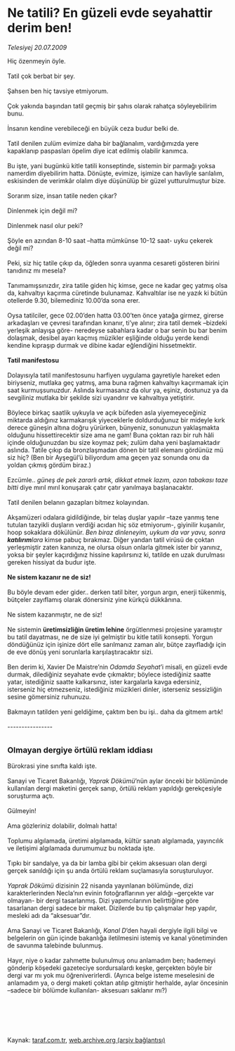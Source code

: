 # Ne tatili? En güzeli evde seyahattir derim ben!

*Telesiyej 20.07.2009*

<div class="taraf_structure_2col_1zq">
<div class="margen_n">



 <p>Hiç özenmeyin öyle. <br/><br/>Tatil çok berbat bir şey. <br/><br/>Şahsen ben hiç tavsiye etmiyorum. <br/><br/>Çok yakında başından tatil geçmiş bir şahıs olarak rahatça söyleyebilirim bunu. <br/><br/>İnsanın kendine verebileceği en büyük ceza budur belki de. <br/><br/>Tatil denilen zulüm evimize daha bir bağlanalım, vardığımızda yere kapaklanıp paspasları öpelim diye icat edilmiş olabilir kanımca. <br/><br/>Bu işte, yani bugünkü kitle tatili konseptinde, sistemin bir parmağı yoksa namerdim diyebilirim hatta. Dönüşte, evimize, işimize can havliyle sarılalım, eskisinden de verimkâr olalım diye düşünülüp bir güzel yutturulmuştur bize. <br/><br/>Sorarım size, insan tatile neden çıkar? <br/><br/>Dinlenmek için değil mi? <br/><br/>Dinlenmek nasıl olur peki? <br/><br/>Şöyle en azından 8-10 saat –hatta mümkünse 10-12 saat- uyku çekerek değil mi? <br/><br/>Peki, siz hiç tatile çıkıp da, öğleden sonra uyanma cesareti gösteren birini tanıdınız mı mesela? <br/><br/>Tanımamışsınızdır, zira tatile giden hiç kimse, gece ne kadar geç yatmış olsa da, kahvaltıyı kaçırma cüretinde bulunamaz. Kahvaltılar ise ne yazık ki bütün otellerde 9.30, bilemediniz 10.00’da sona erer. <br/><br/>Oysa tatilciler, gece 02.00’den hatta 03.00’ten önce yatağa girmez, girerse arkadaşları ve çevresi tarafından kınanır, ti’ye alınır; zira tatil demek –bizdeki yerleşik anlayışa göre- neredeyse sabahlara kadar o bar senin bu bar benim dolaşmak, desibel ayarı kaçmış müzikler eşliğinde olduğu yerde kendi kendine kıpraşıp durmak ve dibine kadar eğlendiğini hissetmektir.<b> <br/><br/>Tatil manifestosu </b><br/><br/>Dolayısıyla tatil manifestosunu harfiyen uygulama gayretiyle hareket eden biriyseniz, mutlaka geç yatmış, ama buna rağmen kahvaltıyı kaçırmamak için saat kurmuşsunuzdur. Aslında kurmasanız da olur ya, eşiniz, dostunuz ya da sevgiliniz mutlaka bir şekilde sizi uyandırır ve kahvaltıya yetiştirir. <br/><br/>Böylece birkaç saatlik uykuyla ve açık büfeden asla yiyemeyeceğiniz miktarda aldığınız karmakarışık yiyeceklerle doldurduğunuz bir mideyle kırk derece güneşin altına doğru yürürken, bünyeniz, sonunuzun yaklaşmakta olduğunu hissettirecektir size ama ne gam! Buna çoktan razı bir ruh hâli içinde olduğunuzdan bu size koymaz pek; zulüm daha yeni başlamaktadır aslında. Tatile çıkıp da bronzlaşmadan dönen bir tatil elemanı gördünüz mü siz hiç? (Ben bir Ayşegül’ü biliyordum ama geçen yaz sonunda onu da yoldan çıkmış gördüm biraz.) <br/><br/>Ezcümle.. <i>güneş de pek zararlı artık, dikkat etmek lazım, ozon tabakası taze bitti</i> diye mırıl mırıl konuşarak çatır çatır yanılmaya başlanacaktır. <br/><br/>Tatil denilen belanın gazapları bitmez kolayından. <br/><br/>Akşamüzeri odalara gidildiğinde, bir telaş duşlar yapılır –taze yanmış tene tutulan tazyikli duşların verdiği acıdan hiç söz etmiyorum-, giyinilir kuşanılır, hoop sokaklara dökülünür. <i>Ben biraz dinleneyim, uykum da var yavu, sonra <b>katılırım</b>lara </i>kimse pabuç bırakmaz. Diğer yandan tatil virüsü de çoktan yerleşmiştir zaten kanınıza, ne olursa olsun onlarla gitmek ister bir yanınız, yoksa bir şeyler kaçırdığınız hissine kapılırsınız ki, tatilde en uzak durulması gereken hissiyat da budur işte. <b><br/><br/>Ne sistem kazanır ne de siz!</b> <br/><br/>Bu böyle devam eder gider.. derken tatil biter, yorgun argın, enerji tükenmiş, bütçeler zayıflamış olarak dönersiniz yine kürkçü dükkânına. <br/><br/>Ne sistem kazanmıştır, ne de siz! <br/><br/>Ne sistemin <b>üretimsizliğin üretim lehine</b> örgütlenmesi projesine yaramıştır bu tatil dayatması, ne de size iyi gelmiştir bu kitle tatili konsepti. Yorgun döndüğünüz için işinize dört elle sarılmanız zaman alır, bütçe zayıfladığı için de eve dönüş yeni sorunlarla karşılaştıracaktır sizi. <br/><br/>Ben derim ki, Xavier De Maistre’nin<i> Odamda Seyahat</i>’i misali, en güzeli evde durmak, dilediğiniz seyahate evde çıkmaktır; böylece istediğiniz saatte yatar, istediğiniz saatte kalkarsınız, ister kargalarla kavga edersiniz, isterseniz hiç etmezseniz, istediğiniz müzikleri dinler, isterseniz sessizliğin sesine gömersiniz ruhunuzu. <br/><br/>Bakmayın tatilden yeni geldiğime, çaktım ben bu işi.. daha da gitmem artık! <br/><br/>---------------- <br/><br/><br/><font size="4"><strong>Olmayan dergiye örtülü reklam iddiası</strong></font> <br/><br/>Bürokrasi yine sınıfta kaldı işte. <br/><br/>Sanayi ve Ticaret Bakanlığı, <i>Yaprak Dökümü</i>’nün aylar önceki bir bölümünde kullanılan dergi maketini gerçek sanıp, örtülü reklam yapıldığı gerekçesiyle soruşturma açtı. <br/><br/>Gülmeyin! <br/><br/>Ama gözleriniz dolabilir, dolmalı hatta! <br/><br/>Toplumu algılamada, üretimi algılamada, kültür sanatı algılamada, yayıncılık ve iletişimi algılamada durumumuz bu noktada işte. <br/><br/>Tıpkı bir sandalye, ya da bir lamba gibi bir çekim aksesuarı olan dergi gerçek sanıldığı için şu anda örtülü reklam suçlamasıyla soruşturuluyor.<i> <br/><br/>Yaprak Dökümü</i> dizisinin 22 nisanda yayınlanan bölümünde, dizi karakterlerinden Necla’nın evinin fotoğraflarının yer aldığı –gerçekte var olmayan- bir dergi tasarlanmış. Dizi yapımcılarının belirttiğine göre tasarlanan dergi sadece bir maket. Dizilerde bu tip çalışmalar hep yapılır, mesleki adı da “aksesuar”dır. <br/><br/>Ama Sanayi ve Ticaret Bakanlığı, <i>Kanal D</i>’den hayali dergiyle ilgili bilgi ve belgelerin on gün içinde bakanlığa iletilmesini istemiş ve kanal yönetiminden de savunma talebinde bulunmuş. <br/><br/>Hayır, niye o kadar zahmette bulunulmuş onu anlamadım ben; hademeyi gönderip köşedeki gazeteciye sordursalardı keşke, gerçekten böyle bir dergi var mı yok mu öğreniverirlerdi. (Ayrıca belge isteme meselesini de anlamadım ya, o dergi maketi çoktan atılıp gitmiştir herhalde, aylar öncesinin –sadece bir bölümde kullanılan- aksesuarı saklanır mı?)</p>
<br/>
<br/>
<br/>



<br/>


<div id="taraf_not">
</div>

</div>


</div>

Kaynak: [taraf.com.tr](http://www.taraf.com.tr:80/makale/6640.htm), [web.archive.org (arşiv bağlantısı)](http://web.archive.org/web/20090927045800/http://www.taraf.com.tr:80/makale/6640.htm)
